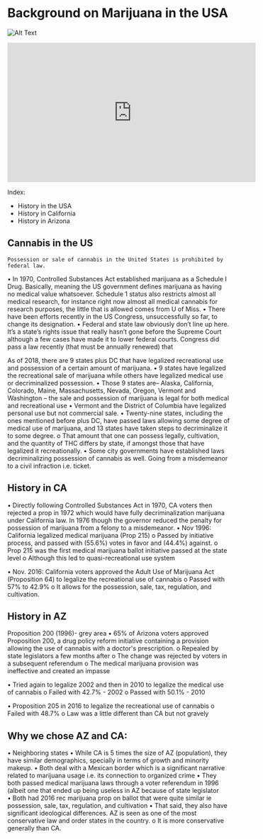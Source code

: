 # Background on Marijuana in the USA

![Alt Text](http://barnabistours.com/wp-content/uploads/2015/03/10632351_1581422598802932_2095928878_n.jpg)

<iframe width="560" height="315" src="https://www.youtube.com/watch?v=EUw51ii33yE" frameborder="0" allowfullscreen></iframe>

Index:
- History in the USA
- History in California 
- History in Arizona 


## Cannabis in the US
	Possession or sale of cannabis in the United States is prohibited by federal law. 
•	In 1970, Controlled Substances Act established marijuana as a Schedule I Drug. Basically, meaning the US government defines marijuana as having no medical value whatsoever. Schedule 1 status also restricts almost all medical research, for instance right now almost all medical cannabis for research purposes, the little that is allowed comes from U of Miss. 
•	There have been efforts recently in the US Congress, unsuccessfully so far, to change its designation. 
•	Federal and state law obviously don’t line up here. It’s a state’s rights issue that really hasn’t gone before the Supreme Court although a few cases have made it to lower federal courts. Congress did pass a law recently (that must be annually renewed) that  

As of 2018, there are 9 states plus DC that have legalized recreational use and possession of a certain amount of marijuana. 
•	9 states have legalized the recreational sale of marijuana while others have legalized medical use or decriminalized possession. 
•	Those 9 states are– Alaska, California, Colorado, Maine, Massachusetts, Nevada, Oregon, Vermont and Washington – the sale and possession of marijuana is legal for both medical and recreational use
•	Vermont and the District of Columbia have legalized personal use but not commercial sale.
•	Twenty-nine states, including the ones mentioned before plus DC, have passed laws allowing some degree of medical use of marijuana, and 13 states have taken steps to decriminalize it to some degree. 
o	That amount that one can possess legally, cultivation, and the quantity of THC differs by state, if amongst those that have legalized it recreationally. 
•	Some city governments have established laws decriminalizing possession of cannabis as well. Going from a misdemeanor to a civil infraction i.e. ticket. 

## History in CA

•	Directly following Controlled Substances Act in 1970, CA voters then rejected a prop in 1972 which would have fully decriminalization marijuana under California law.  In 1976 though the governor reduced the penalty for possession of marijuana from a felony to a misdemeanor.
•	Nov 1996: California legalized medical marijuana (Prop 215)
o	Passed by initiative process, and passed with (55.6%) votes in favor and (44.4%) against.
o	Prop 215 was the first medical marijuana ballot initiative passed at the state level
o	Although this led to quasi-recreational use system

•	Nov. 2016: California voters approved the Adult Use of Marijuana Act (Proposition 64) to legalize the recreational use of cannabis
o	Passed with 57% to 42.9%
o	It allows for the possession, sale, tax, regulation, and cultivation. 

## History in AZ
Proposition 200 (1996)- grey area
•	65% of Arizona voters approved Proposition 200, a drug policy reform initiative containing a provision allowing the use of cannabis with a doctor's prescription.
o	Repealed by state legislators a few months after
o	The change was rejected by voters in a subsequent referendum
o	The medical marijuana provision was ineffective and created an impasse 

•	Tried again to legalize 2002 and then in 2010 to legalize the medical use of cannabis 
o	Failed with 42.7% - 2002
o	Passed with 50.1% - 2010

•	Proposition 205 in 2016 to legalize the recreational use of cannabis 
o	Failed with 48.7%
o	Law was a little different than CA but not gravely 


## Why we chose AZ and CA:
•	Neighboring states
•	While CA is 5 times the size of AZ (population), they have similar demographics, specially in terms of growth and minority makeup. 
•	Both deal with a Mexican border which is a significant narrative related to marijuana usage i.e. its connection to organized crime
•	They both passed medical marijuana laws through a voter referendum in 1996 (albeit one that ended up being useless in AZ because of state legislator  
•	Both had 2016 rec marijuana prop on ballot that were quite similar ie possession, sale, tax, regulation, and cultivation
•	That said, they also have significant ideological differences. AZ is seen as one of the most conservative law and order states in the country.
o	 It is more conservative generally than CA. 

